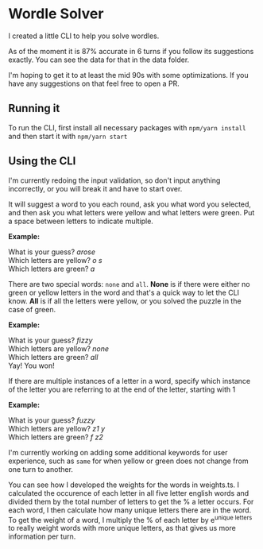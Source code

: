 # Wordle Solver

I created a little CLI to help you solve wordles.

As of the moment it is 87% accurate in 6 turns if you follow its suggestions exactly. You can see the data for that in the data folder.

I'm hoping to get it to at least the mid 90s with some optimizations. If you have any suggestions on that feel free to open a PR.

## Running it

To run the CLI, first install all necessary packages with `npm/yarn install` and then start it with `npm/yarn start`

## Using the CLI

I'm currently redoing the input validation, so don't input anything incorrectly, or you will break it and have to start over.

It will suggest a word to you each round, ask you what word you selected, and then ask you what letters were yellow and what letters were green. Put a space between letters to indicate multiple.

**Example:**

What is your guess? *arose*\
Which letters are yellow? *o s*\
Which letters are green? *a*

There are two special words: `none` and `all`. **None** is if there were either no green or yellow letters in the word and that's a quick way to let the CLI know. **All** is if all the letters were yellow, or you solved the puzzle in the case of green.

**Example:**

What is your guess? *fizzy*\
Which letters are yellow? *none*\
Which letters are green? *all*\
Yay! You won!

If there are multiple instances of a letter in a word, specify which instance of the letter you are referring to at the end of the letter, starting with 1

**Example:**

What is your guess? *fuzzy*\
Which letters are yellow? *z1 y*\
Which letters are green? *f z2*


I'm currently working on adding some additional keywords for user experience, such as `same` for when yellow or green does not change from one turn to another.


You can see how I developed the weights for the words in weights.ts. I calculated the occurence of each letter in all five letter english words and divided them by the total number of letters to get the % a letter occurs. For each word, I then calculate how many unique letters there are in the word. To get the weight of a word, I multiply the % of each letter by e<sup>unique letters</sup> to really weight words with more unique letters, as that gives us more information per turn.


